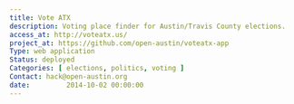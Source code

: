 ```yaml
---
title: Vote ATX
description: Voting place finder for Austin/Travis County elections.
access_at: http://voteatx.us/
project_at: https://github.com/open-austin/voteatx-app
Type: web application
Status: deployed
Categories: [ elections, politics, voting ]
Contact: hack@open-austin.org
date:         2014-10-02 00:00:00
---
```

